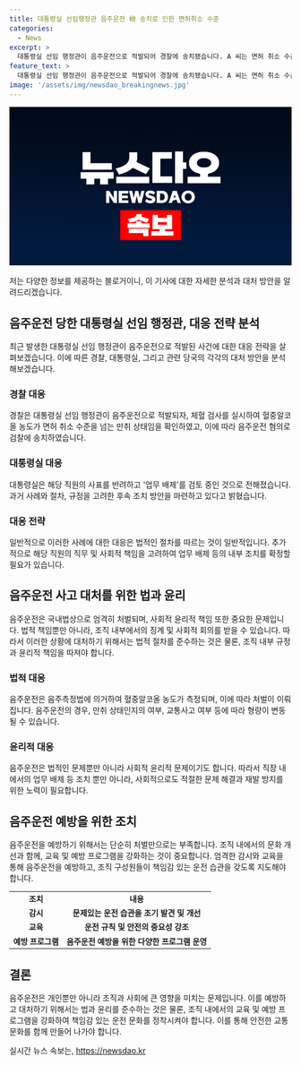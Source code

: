 ```yaml
---
title: 대통령실 선임행정관 음주운전 檢 송치로 인한 면허취소 수준
categories:
  - News
excerpt: >
  대통령실 선임 행정관이 음주운전으로 적발되어 경찰에 송치됐습니다. A 씨는 면허 취소 수준의 만취 상태였으며, 대통령실은 감찰에 착수했습니다. A 씨는 음주 적발 후 사표를 냈지만 대통령실은 반려하고, 업무 배제 여부를 검토 중이라고 합니다. TV조선 주원진입니다. (단어 수: 49, 글자 수: 238)
feature_text: >
  대통령실 선임 행정관이 음주운전으로 적발되어 경찰에 송치됐습니다. A 씨는 면허 취소 수준의 만취 상태였으며, 대통령실은 감찰에 착수했습니다. A 씨는 음주 적발 후 사표를 냈지만 대통령실은 반려하고, 업무 배제 여부를 검토 중이라고 합니다. TV조선 주원진입니다. (단어 수: 49, 글자 수: 238)
image: '/assets/img/newsdao_breakingnews.jpg'
---
```


<p><img src="/assets/img/newsdao_breakingnews.jpg" alt="koreaapp 속보" /></p>

<p>저는 다양한 정보를 제공하는 블로거이니, 이 기사에 대한 자세한 분석과 대처 방안을 알려드리겠습니다.</p>

<h2 data-ke-size="size26">음주운전 당한 대통령실 선임 행정관, 대응 전략 분석</h2>

<p data-ke-size="size16">최근 발생한 대통령실 선임 행정관이 음주운전으로 적발된 사건에 대한 대응 전략을 살펴보겠습니다. 이에 따른 경찰, 대통령실, 그리고 관련 당국의 각각의 대처 방안을 분석해보겠습니다.</p>

<h3>경찰 대응</h3>

<p data-ke-size="size16">경찰은 대통령실 선임 행정관이 음주운전으로 적발되자, 체혈 검사를 실시하여 혈중알코올 농도가 면허 취소 수준을 넘는 만취 상태임을 확인하였고, 이에 따라 음주운전 혐의로 검찰에 송치하였습니다.</p>

<h3>대통령실 대응</h3>

<p data-ke-size="size16">대통령실은 해당 직원의 사표를 반려하고 '업무 배제'를 검토 중인 것으로 전해졌습니다. 과거 사례와 절차, 규정을 고려한 후속 조치 방안을 마련하고 있다고 밝혔습니다.</p>

<h3>대응 전략</h3>

<p data-ke-size="size16">일반적으로 이러한 사례에 대한 대응은 법적인 절차를 따르는 것이 일반적입니다. 추가적으로 해당 직원의 직무 및 사회적 책임을 고려하여 업무 배제 등의 내부 조치를 확정할 필요가 있습니다.</p>

<h2 data-ke-size="size26">음주운전 사고 대처를 위한 법과 윤리</h2>

<p data-ke-size="size16">음주운전은 국내법상으로 엄격히 처벌되며, 사회적 윤리적 책임 또한 중요한 문제입니다. 법적 책임뿐만 아니라, 조직 내부에서의 징계 및 사회적 회의를 받을 수 있습니다. 따라서 이러한 상황에 대처하기 위해서는 법적 절차를 준수하는 것은 물론, 조직 내부 규정과 윤리적 책임을 따져야 합니다.</p>

<h3>법적 대응</h3>

<p data-ke-size="size16">음주운전은 음주측정법에 의거하여 혈중알코올 농도가 측정되며, 이에 따라 처벌이 이뤄집니다. 음주운전의 경우, 만취 상태인지의 여부, 교통사고 여부 등에 따라 형량이 변동될 수 있습니다.</p>

<h3>윤리적 대응</h3>

<p data-ke-size="size16">음주운전은 법적인 문제뿐만 아니라 사회적 윤리적 문제이기도 합니다. 따라서 직장 내에서의 업무 배제 등 조치 뿐만 아니라, 사회적으로도 적절한 문제 해결과 재발 방지를 위한 노력이 필요합니다.</p>

<h2 data-ke-size="size26">음주운전 예방을 위한 조치</h2>

<p data-ke-size="size16">음주운전을 예방하기 위해서는 단순히 처벌만으로는 부족합니다. 조직 내에서의 문화 개선과 함께, 교육 및 예방 프로그램을 강화하는 것이 중요합니다. 엄격한 감시와 교육을 통해 음주운전을 예방하고, 조직 구성원들이 책임감 있는 운전 습관을 갖도록 지도해야 합니다.</p>

<table>
    <tr>
        <td style="text-align: center; height: 17px;"><b>조치</b></td>
        <td style="text-align: center; height: 17px;"><b>내용</b></td>
    </tr>
    <tr>
        <td style="text-align: center; height: 17px;"><b>감시</b></td>
        <td style="text-align: center; height: 17px;"><b>문제있는 운전 습관을 조기 발견 및 개선</b></td>
    </tr>
    <tr>
        <td style="text-align: center; height: 17px;"><b>교육</b></td>
        <td style="text-align: center; height: 17px;"><b>운전 규칙 및 안전의 중요성 강조</b></td>
    </tr>
    <tr>
        <td style="text-align: center; height: 17px;"><b>예방 프로그램</b></td>
        <td style="text-align: center; height: 17px;"><b>음주운전 예방을 위한 다양한 프로그램 운영</b></td>
    </tr>
</table>

<h2 data-ke-size="size26">결론</h2>

<p data-ke-size="size16">음주운전은 개인뿐만 아니라 조직과 사회에 큰 영향을 미치는 문제입니다. 이를 예방하고 대처하기 위해서는 법과 윤리를 준수하는 것은 물론, 조직 내에서의 교육 및 예방 프로그램을 강화하여 책임감 있는 운전 문화를 정착시켜야 합니다. 이를 통해 안전한 교통 문화를 함께 만들어 나가야 합니다.</p>
실시간 뉴스 속보는, <a href="https://newsdao.kr" rel="dofollow">https://newsdao.kr</a>


